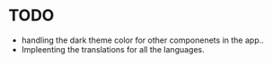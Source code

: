 # TODO

- handling the dark theme color for other componenets in the app..
- Impleenting the translations for all the languages.
